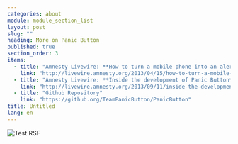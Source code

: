 ```yaml
---
categories: about
module: module_section_list
layout: post
slug: ""
heading: More on Panic Button
published: true
section_order: 3
items: 
  - title: "Amnesty Livewire: **How to turn a mobile phone into an alert system for activists**"
    link: "http://livewire.amnesty.org/2013/04/15/how-to-turn-a-mobile-phone-into-an-alert-system-for-activists/"
  - title: "Amnesty Livewire: **Inside the development of Panic Button**"
    link: "http://livewire.amnesty.org/2013/09/11/inside-the-development-of-amnestys-new-panic-button-app/"
  - title: "Github Repository"
    link: "https://github.org/TeamPanicButton/PanicButton"
title: Untitled
lang: en
---
```


![Test RSF](/media/Screen%20Shot%202014-01-13%20at%2016.57.40.png)
